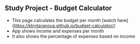 ## Study Project - Budget Calculator

- This page calculates the budget per month [watch here] (https://ktrntaranova.github.io/budget-calculator/)
- App shows income and expenses per month
- It also shows the percentage of expenses based on income
